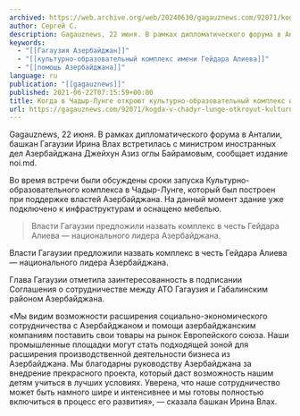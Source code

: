 ```yaml
---
archived: https://web.archive.org/web/20240630/gagauznews.com/92071/kogda-v-chadyr-lunge-otkroyut-kulturno-obrazovatelnyj-kompleks-imeni-gejdara-alieva.html
author: Сергей С.
description: Gagauznews, 22 июня. В рамках дипломатического форума в Анталии, башкан Гагаузии Ирина Влах встретилась с министром иностранных дел Азербайджана Джейхун Азиз оглы Байрамовым, сообщает издание noi.md. Во время встречи были обсуждены сроки запуска Культурно-образовательного комплекса в Чадыр-Лунге, который был построен при поддержке властей Азербайджана. На данный момент здание уже подключено к инфраструктурам и оснащено мебелью. Власти Гагаузии предложили назвать комплекс в честь Гейдара Алиева — национального лидера Азербайджана. Глава Гагаузии отметила заинтересованность в подписании Соглашения о сотрудничестве между АТО Гагаузия и Габалинским районом Азербайджана. «Мы видим возможности расширения социально-экономического сотрудничества с Азербайджаном и помощи азербайджанским компаниям поставить свои товары на […]
keywords:
  - "[[Гагаузия Азербайджан]]"
  - "[[культурно-образовательный комплекс имени Гейдара Алиева]]"
  - "[[помощь Азербайджана]]"
language: ru
publication: "[[gagauznews]]"
published: 2021-06-22T07:15:59+00:00
title: Когда в Чадыр-Лунге откроют культурно-образовательный комплекс имени Гейдара Алиева
url: https://gagauznews.com/92071/kogda-v-chadyr-lunge-otkroyut-kulturno-obrazovatelnyj-kompleks-imeni-gejdara-alieva.html
---
```


Gagauznews, 22 июня. В рамках дипломатического форума в Анталии, башкан Гагаузии Ирина Влах встретилась с министром иностранных дел Азербайджана Джейхун Азиз оглы Байрамовым, сообщает издание noi.md.

Во время встречи были обсуждены сроки запуска Культурно-образовательного комплекса в Чадыр-Лунге, который был построен при поддержке властей Азербайджана. На данный момент здание уже подключено к инфраструктурам и оснащено мебелью.

> Власти Гагаузии предложили назвать комплекс в честь Гейдара Алиева — национального лидера Азербайджана.

Власти Гагаузии предложили назвать комплекс в честь Гейдара Алиева — национального лидера Азербайджана.

Глава Гагаузии отметила заинтересованность в подписании Соглашения о сотрудничестве между АТО Гагаузия и Габалинским районом Азербайджана.

«Мы видим возможности расширения социально-экономического сотрудничества с Азербайджаном и помощи азербайджанским компаниям поставить свои товары на рынок Европейского союза. Наши промышленные площадки могут стать подходящей зоной для расширения производственной деятельности бизнеса из Азербайджана. Мы благодарны руководству Азербайджана за внедрение прекрасного проекта, который даст возможность нашим детям учиться в лучших условиях. Уверена, что наше сотрудничество может быть намного шире и интенсивнее и мы готовы полностью включиться в процесс его развития», — сказала башкан Ирина Влах.